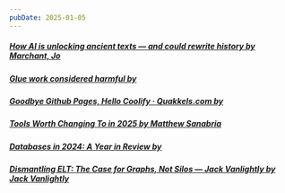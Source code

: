 ```yaml
---
pubDate: 2025-01-05
---
```


##### [How AI is unlocking ancient texts — and could rewrite history by Marchant, Jo](https://www.nature.com/articles/d41586-024-04161-z)
##### [Glue work considered harmful by ](https://www.seangoedecke.com/glue-work-considered-harmful/)
##### [Goodbye Github Pages, Hello Coolify · Quakkels.com by ](https://quakkels.com/posts/202412_01_goodbye_github_pages_hello_coolify/)
##### [Tools Worth Changing To in 2025 by Matthew Sanabria](https://matthewsanabria.dev/posts/tools-worth-changing-to-in-2025/)
##### [Databases in 2024: A Year in Review by ](https://www.cs.cmu.edu/~pavlo/blog/2025/01/2024-databases-retrospective.html)
##### [Dismantling ELT: The Case for Graphs, Not Silos — Jack Vanlightly by Jack Vanlightly](https://jack-vanlightly.com/blog/2024/11/26/dismantling-elt-the-case-for-graphs-not-silos)
